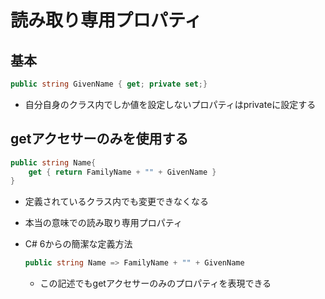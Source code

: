 # 読み取り専用プロパティ

## 基本

```c#
public string GivenName { get; private set;}
```

- 自分自身のクラス内でしか値を設定しないプロパティはprivateに設定する

## getアクセサーのみを使用する

```c#
public string Name{
    get { return FamilyName + "" + GivenName }
}
```

- 定義されているクラス内でも変更できなくなる

- 本当の意味での読み取り専用プロパティ

- C# 6からの簡潔な定義方法

  ```c#
  public string Name => FamilyName + "" + GivenName
  ```

  - この記述でもgetアクセサーのみのプロパティを表現できる

